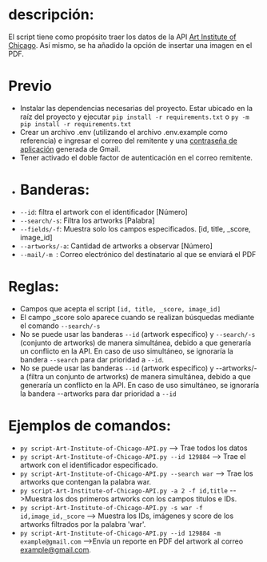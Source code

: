 # descripción:
El script tiene como propósito traer los datos de la API  [Art Institute of Chicago](https://api.artic.edu/docs/). Así mismo, se ha añadido la opción de insertar una imagen en el PDF.
# Previo
* Instalar las dependencias necesarias del proyecto. Estar ubicado en la raíz del proyecto y ejecutar ```pip install -r requirements.txt``` o ```py -m pip install -r requirements.txt```
* Crear un archivo .env (utilizando el archivo .env.example como referencia) e ingresar el correo del remitente y una [contraseña de aplicación](https://profinomics.com/crear-contrasena-de-aplicacion-gmail/#:~:text=Para%20generar%20una%20contrase%C3%B1a%20de%20aplicaci%C3%B3n%20en%20Gmail%2C,en%20%E2%80%9CAcceder%20a%20contrase%C3%B1as%20de%20aplicaci%C3%B3n%E2%80%9D.%20M%C3%A1s%20elementos) generada de Gmail.
* Tener activado el doble factor de autenticación en el correo remitente.
* # Banderas:
* ```--id```: filtra el artwork con el identificador [Número]
* ```--search/-s```: Filtra los artworks [Palabra]
* ```--fields/-f```: Muestra solo los campos especificados. [id, title, _score, image_id]
* ```--artworks/-a```: Cantidad de artworks a observar [Número]
*  ```--mail/-m ```: Correo electrónico del destinatario al que se enviará el PDF
# Reglas:
* Campos que acepta el script ` [id, title, _score, image_id] `
* El campo _score solo aparece cuando se realizan búsquedas mediante el comando ```--search/-s```
* No se puede usar las banderas ```--id``` (artwork específico) y ```--search/-s``` (conjunto de artworks) de manera simultánea, debido a que generaría un conflicto en la API. En caso de uso simultáneo, se ignoraría la bandera ```--search``` para dar prioridad a ```--id```.
* No se puede usar las banderas ```--id``` (artwork específico) y --artworks/-a (filtra un conjunto de artworks) de manera simultánea, debido a que generaría un conflicto en la API. En caso de uso simultáneo, se ignoraría la bandera --artworks para dar prioridad a ```--id```
# Ejemplos de comandos:
* ```py script-Art-Institute-of-Chicago-API.py```  --> Trae todos los datos
* ```py script-Art-Institute-of-Chicago-API.py --id 129884``` --> Trae el artwork con el identificador especificado.
* ```py script-Art-Institute-of-Chicago-API.py --search war``` --> Trae los artworks que contengan la palabra war.
* ```py script-Art-Institute-of-Chicago-API.py -a 2 -f id,title``` -->Muestra los dos primeros artworks con los campos titulos e IDs.
* ```py script-Art-Institute-of-Chicago-API.py -s war -f id,image_id,_score``` --> Muestra los IDs, imágenes y score de los artworks filtrados por la palabra 'war'.
*  ```py script-Art-Institute-of-Chicago-API.py --id 129884 -m example@gmail.com``` -->Envía un reporte en PDF del artwork al correo example@gmail.com.
  
